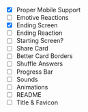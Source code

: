 - [x] Proper Mobile Support
- [ ] Emotive Reactions
- [x] Ending Screen
- [ ] Ending Reaction
- [ ] Starting Screen?
- [ ] Share Card
- [ ] Better Card Borders
- [ ] Shuffle Answers
- [ ] Progress Bar
- [ ] Sounds
- [ ] Animations
- [ ] README
- [ ] Title & Favicon